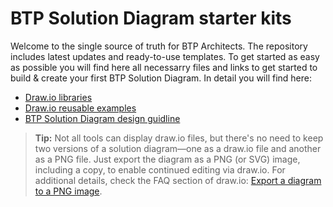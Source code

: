# BTP Solution Diagram starter kits

Welcome to the single source of truth for BTP Architects. The repository includes latest updates and ready-to-use templates. To get started as easy as possible you will find here all necessarry files and links to get started to build & create your first BTP Solution Diagram.
In detail you will find here:

- [Draw.io libraries](/assets/shape-libraries-and-editable-presets/draw.io/)
- [Draw.io reusable examples](/assets/editable-diagram-examples/)
- [BTP Solution Diagram design guidline](https://sap.github.io/btp-solution-diagrams/docs/solution_diagr_intro/big_picture/)

> **Tip:** Not all tools can display draw.io files, but there's no need to keep two versions of a solution diagram—one as a draw.io file and another as a PNG file. Just export the diagram as a PNG (or SVG) image, including a copy, to enable continued editing via draw.io. For additional details, check the FAQ section of draw.io: [Export a diagram to a PNG image](https://www.drawio.com/doc/faq/export-to-png).
